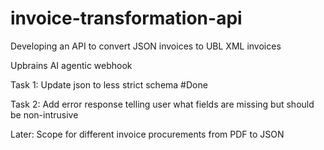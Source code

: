 # invoice-transformation-api
Developing an API to convert JSON invoices to UBL XML invoices

Upbrains AI agentic webhook

Task 1: Update json to less strict schema #Done

Task 2: Add error response telling user what fields are missing but should be non-intrusive

Later: Scope for different invoice procurements from PDF to JSON

